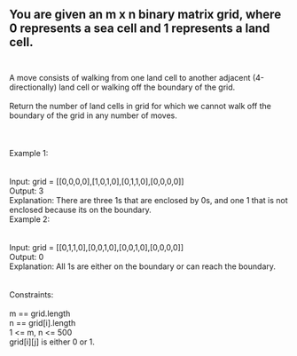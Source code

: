 ## You are given an m x n binary matrix grid, where 0 represents a sea cell and 1 represents a land cell. <br> <br> 
A move consists of walking from one land cell to another adjacent (4-directionally) land cell or walking off the boundary of the grid. <br> <br> 
Return the number of land cells in grid for which we cannot walk off the boundary of the grid in any number of moves. <br> <br> <br> <br> 
Example 1: <br> <br> <br> 
Input: grid = [[0,0,0,0],[1,0,1,0],[0,1,1,0],[0,0,0,0]] <br> 
Output: 3 <br> 
Explanation: There are three 1s that are enclosed by 0s, and one 1 that is not enclosed because its on the boundary. <br> 
Example 2: <br> <br> <br> 
Input: grid = [[0,1,1,0],[0,0,1,0],[0,0,1,0],[0,0,0,0]] <br> 
Output: 0 <br> 
Explanation: All 1s are either on the boundary or can reach the boundary. <br> <br> <br> 
Constraints: <br> <br> 
m == grid.length <br> 
n == grid[i].length <br> 
1 <= m, n <= 500 <br> 
grid[i][j] is either 0 or 1. <br> 
